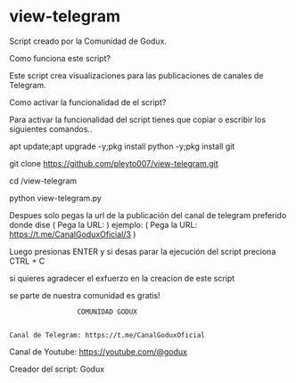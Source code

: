 
# view-telegram

Script creado por la Comunidad de Godux.


Como funciona este script?

Este script crea visualizaciones para las publicaciones de canales de Telegram.

Como activar la funcionalidad de el script? 

Para activar la funcionalidad del script tienes que copiar o escribir los siguientes comandos..


apt update;apt upgrade -y;pkg install python -y;pkg install git


git clone https://github.com/pleyto007/view-telegram.git


cd /view-telegram


python view-telegram.py

Despues solo pegas la url de la publicación del canal de telegram preferido donde dise ( Pega la URL: ) 
ejemplo: ( Pega la URL: https://t.me/CanalGoduxOficial/3 )

Luego presionas ENTER y si desas parar la ejecución del script preciona CTRL + C

>>>>>>>>>>>>>>>>>>>>>>>>>>>>>>>>>>>>>>>>

si quieres agradecer el exfuerzo en la creacion de este script

se parte de nuestra comunidad es gratis! 

                     COMUNIDAD GODUX
                                  
                                                                           Canal de Telegram: https://t.me/CanalGoduxOficial
Canal de Youtube: https://youtube.com/@godux


Creador del script: Godux
